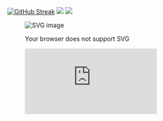 

[![GitHub Streak](https://streak-stats.demolab.com?user=ajdinljuca&theme=python-dark)](https://git.io/streak-stats)
<a href="https://wakatime.com"><img src="https://wakatime.com/share/@47ff0555-b99f-4909-8bf1-4ee666f58bad/91d00739-8aa7-4952-bc0d-e897797ae912.png" /></a>
<a href="https://wakatime.com"><img src="https://wakatime.com/share/@47ff0555-b99f-4909-8bf1-4ee666f58bad/f746aeeb-1d6c-4466-9210-0e6ef06d663f.png" /></a>
<figure>
  <img src="https://wakatime.com/share/@47ff0555-b99f-4909-8bf1-4ee666f58bad/25e97cb3-81ee-4a20-890e-4677983e82d5.svg" alt="SVG image">
</figure>
<figure>
  <object data="https://wakatime.com/share/@47ff0555-b99f-4909-8bf1-4ee666f58bad/25e97cb3-81ee-4a20-890e-4677983e82d5.svg" type="image/svg+xml">
    Your browser does not support SVG
  </object>
</figure>
<figure><embed src="https://wakatime.com/share/@47ff0555-b99f-4909-8bf1-4ee666f58bad/25e97cb3-81ee-4a20-890e-4677983e82d5.svg"></embed></figure>

